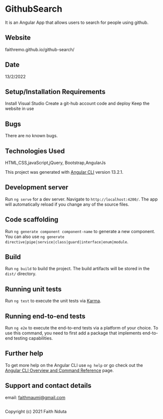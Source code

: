 # GithubSearch
It is an Angular App that allows users to search for people using github.

## Website
faithremo.github.io/github-search/

## Date
13/2/2022

## Setup/Installation Requirements

Install Visual Studio
Create a git-hub account
code and deploy
Keep the website in use

## Bugs

There are no known bugs.

## Technologies Used

HTML,CSS,javaScript,jQuery, Bootstrap,AngularJs

This project was generated with [Angular CLI](https://github.com/angular/angular-cli) version 13.2.1.

## Development server

Run `ng serve` for a dev server. Navigate to `http://localhost:4200/`. The app will automatically reload if you change any of the source files.

## Code scaffolding

Run `ng generate component component-name` to generate a new component. You can also use `ng generate directive|pipe|service|class|guard|interface|enum|module`.

## Build

Run `ng build` to build the project. The build artifacts will be stored in the `dist/` directory.

## Running unit tests

Run `ng test` to execute the unit tests via [Karma](https://karma-runner.github.io).

## Running end-to-end tests

Run `ng e2e` to execute the end-to-end tests via a platform of your choice. To use this command, you need to first add a package that implements end-to-end testing capabilities.

## Further help

To get more help on the Angular CLI use `ng help` or go check out the [Angular CLI Overview and Command Reference](https://angular.io/cli) page.

## Support and contact details
email: faithmaumi@gmail.com

##
Copyright (c) 2021 Faith Nduta
